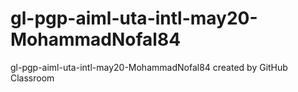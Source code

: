 # gl-pgp-aiml-uta-intl-may20-MohammadNofal84
gl-pgp-aiml-uta-intl-may20-MohammadNofal84 created by GitHub Classroom
